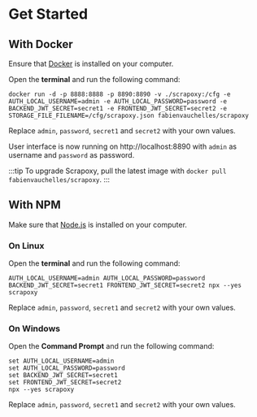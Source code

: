 # Get Started

## With Docker

Ensure that [Docker](https://www.docker.com) is installed on your computer.

Open the **terminal** and run the following command:

```shell
docker run -d -p 8888:8888 -p 8890:8890 -v ./scrapoxy:/cfg -e AUTH_LOCAL_USERNAME=admin -e AUTH_LOCAL_PASSWORD=password -e BACKEND_JWT_SECRET=secret1 -e FRONTEND_JWT_SECRET=secret2 -e STORAGE_FILE_FILENAME=/cfg/scrapoxy.json fabienvauchelles/scrapoxy
```

Replace `admin`, `password`, `secret1` and `secret2` with your own values.

User interface is now running on http://localhost:8890 with `admin` as username and `password` as password.

:::tip
To upgrade Scrapoxy, pull the latest image with `docker pull fabienvauchelles/scrapoxy`.
:::


## With NPM

Make sure that [Node.js](https://nodejs.org) is installed on your computer.

### On Linux

Open the **terminal** and run the following command:

```shell
AUTH_LOCAL_USERNAME=admin AUTH_LOCAL_PASSWORD=password BACKEND_JWT_SECRET=secret1 FRONTEND_JWT_SECRET=secret2 npx --yes scrapoxy
```

Replace `admin`, `password`, `secret1` and `secret2` with your own values.


### On Windows

Open the **Command Prompt** and run the following command:

```shell
set AUTH_LOCAL_USERNAME=admin
set AUTH_LOCAL_PASSWORD=password
set BACKEND_JWT_SECRET=secret1
set FRONTEND_JWT_SECRET=secret2
npx --yes scrapoxy
```

Replace `admin`, `password`, `secret1` and `secret2` with your own values.
